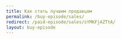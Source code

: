 ```yaml
---
title: Как стать лучшим продавцом
permalink: /buy-episode/sales/
redirect: /paid-episode/sales/sYMKFjAZTtA/
layout: buy-episode
---
```

